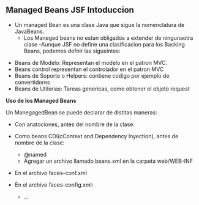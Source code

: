 ## Managed Beans JSF Intoduccion

- Un managed Bean es una clase Java que sigue la nomenclatura de JavaBeans.
    * Los Maneged beans no estan obligados a extender de ningunaotra clase
-Aunque JSF no define una clasificacion para los Backing Beans, podemos defnir las sigueintes:

* Beans de Modelo: Representan el modelo en el patron MVC.
* Beans control representan el controlador en el patron MVC
* Beans de Soporte o Helpers: contiene codigo por ejemplo de convertidores
* Beans de Utilerias: Tareas genericas, como obtener el objeto request

**Uso de los Managed Beans**

Un ManegagedBean se puede declarar de distitas maneras:

* Con anatociones, antes del nombre de la clase:

* Como beans CDI(cContext and Dependency Inyection), antes de nombre de la clase:
    - @named
    - Agregar un archivo llamado beans.xml en la carpeta web/WEB-INF


* En el archivo faces-conf.xml

* En el archivo faces-config.xml:
    - <managed-bean> ... </managed-bean>


